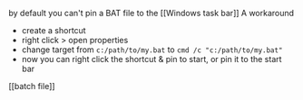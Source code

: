 by default you can't pin a BAT file to the [[Windows task bar]]
A workaround
- create a shortcut
- right click > open properties
- change target from `c:/path/to/my.bat`
  to  `cmd /c "c:/path/to/my.bat"`
- now you can right click the shortcut & pin to start, or pin it to the start bar

[[batch file]]